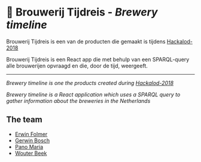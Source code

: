 # 🍺 Brouwerij Tijdreis - *Brewery timeline*

Brouwerij Tijdreis is een van de producten die gemaakt is tijdens [Hackalod-2018](http://hackalod.com/)

Brouwerij Tijdreis is een React app die met behulp van een SPARQL-query alle brouwerijen opvraagd en die, door de tijd, weergeeft.


***


*Brewery timeline is one the products created during [Hackalod-2018](http://hackalod.com/)*
   
*Brewery timeline is a React application which uses a SPARQL query to gather information about the breweries in the Netherlands*


## The team
   - [Erwin Folmer](https://www.linkedin.com/in/erwinfolmer/)
   - [Gerwin Bosch](https://www.linkedin.com/in/gerwinbosch)
   - [Pano Maria](https://www.linkedin.com/in/panomaria/)
   - [Wouter Beek](https://www.linkedin.com/in/wouterbeek/)
   
